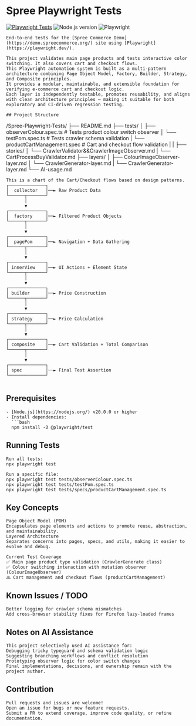 # Spree Playwright Tests
[![Playwright Tests](https://github.com/vmihalache/Spree-Playwright-Tests/actions/workflows/playwright.yml/badge.svg)](https://github.com/vmihalache/Spree-Playwright-Tests/actions/workflows/playwright.yml)
![Node.js version](https://img.shields.io/badge/node-%3E%3D24.0.7-brightgreen)
![Playwright](https://img.shields.io/badge/playwright-latest-blue?logo=playwright)
```
End-to-end tests for the [Spree Commerce Demo](https://demo.spreecommerce.org/) site using [Playwright](https://playwright.dev/).

This project validates main page products and tests interactive color switching. It also covers cart and checkout flows.
This Playwright automation system is built as a multi-pattern architecture combining Page Object Model, Factory, Builder, Strategy, and Composite principles.
It provides a modular, maintainable, and extensible foundation for verifying e-commerce cart and checkout logic.
Each layer is independently testable, promotes reusability, and aligns with clean architecture principles — making it suitable for both exploratory and CI-driven regression testing.

## Project Structure
```
/Spree-Playwright-Tests/
├── README.md
├── tests/
│ ├── observerColour.spec.ts # Tests product colour switch observer
│ └── testPom.spec.ts # Tests crawler schema validation
| └── productCartManagement.spec # Cart and checkout flow validation
| 
| 
├── stories/
│ └── CrawlerValidator&&CrawlerImageObserver.md
| └── CartProcessBuyValidator.md
├── layers/
│ ├── ColourImageObserver-layer.md
│ └── CrawlerGenerator-layer.md
| └── CrawlerGenerator-layer.md 
└── AI-usage.md
```
This is a chart of the Cart/Checkout flows based on design patterns. 
┌──────────────┐
│  collector   │──► Raw Product Data
└──────┬───────┘
       │
       ▼
┌──────────────┐
│  factory     │──► Filtered Product Objects
└──────┬───────┘
       │
       ▼
┌──────────────┐
│  pagePom     │──► Navigation + Data Gathering
└──────┬───────┘
       │
       ▼
┌──────────────┐
│ innerView    │──► UI Actions + Element State
└──────┬───────┘
       │
       ▼
┌──────────────┐
│ builder      │──► Price Construction
└──────┬───────┘
       │
       ▼
┌──────────────┐
│ strategy     │──► Price Calculation
└──────┬───────┘
       │
       ▼
┌──────────────┐
│ composite    │──► Cart Validation + Total Comparison
└──────┬───────┘
       │
       ▼
┌──────────────┐
│ spec         │──► Final Test Assertion
└──────────────┘


```
## Prerequisites
```
- [Node.js](https://nodejs.org/) v20.0.0 or higher  
- Install dependencies:  
  ```bash
  npm install -D @playwright/test
```
## Running Tests
```
Run all tests:
npx playwright test

Run a specific file:
npx playwright test tests/observerColour.spec.ts
npx playwright test tests/testPom.spec.ts
npx playwright test tests/specs/productCartManagement.spec.ts
```

## Key Concepts
```
Page Object Model (POM)
Encapsulates page elements and actions to promote reuse, abstraction, and maintainability.
Layered Architecture
Separates concerns into pages, specs, and utils, making it easier to evolve and debug.

Current Test Coverage
✅ Main page product type validation (CrawlerGenerate class)
✅ Colour switching interaction with mutation observer (ColourImageObserver)
🔜 Cart management and checkout flows (productCartManagement)

```
## Known Issues / TODO
```
Better logging for crawler schema mismatches
Add cross-browser stability fixes for Firefox lazy-loaded frames
```
## Notes on AI Assistance
```
This project selectively used AI assistance for:
Debugging tricky typeguard and schema validation logic
Suggesting branching workflows and conflict resolution
Prototyping observer logic for color switch changes
Final implementations, decisions, and ownership remain with the project author.
```
## Contribution
```
Pull requests and issues are welcome!
Open an issue for bugs or new feature requests.
Submit a PR to extend coverage, improve code quality, or refine documentation.
```
